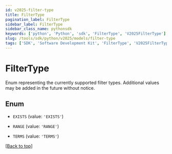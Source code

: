 ```yaml
---
id: v2025-filter-type
title: FilterType
pagination_label: FilterType
sidebar_label: FilterType
sidebar_class_name: pythonsdk
keywords: ['python', 'Python', 'sdk', 'FilterType', 'V2025FilterType'] 
slug: /tools/sdk/python/v2025/models/filter-type
tags: ['SDK', 'Software Development Kit', 'FilterType', 'V2025FilterType']
---
```


# FilterType

Enum representing the currently supported filter types. Additional values may be added in the future without notice.

## Enum

* `EXISTS` (value: `'EXISTS'`)

* `RANGE` (value: `'RANGE'`)

* `TERMS` (value: `'TERMS'`)

[[Back to top]](#) 

